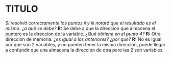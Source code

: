 # TITULO
_Si resolvió correctamente los puntos ii y iii notará que el resultado es el mismo._ 
_¿a qué se debe?_ **R:** Se debe a que la direccion que almacena el puntero es la direccion de la variable.
_¿Qué obtiene en el punto 4?_ **R:** Otra direccion de memoria.
_¿es igual a los anteriores? ¿por qué?_ **R:** No es igual por que son 2 variables, y no pueden tener la misma direccion, puede llegar a confundir que una almacena la direccion de otra pero las 2 son variables.